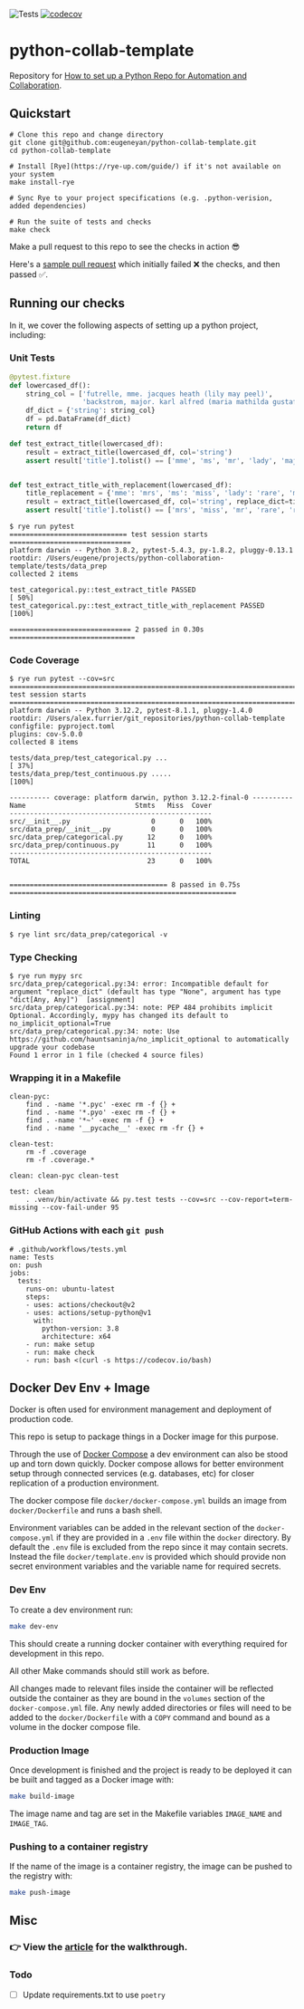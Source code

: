 ![Tests](https://github.com/eugeneyan/python-collab-template/workflows/Tests/badge.svg) [![codecov](https://codecov.io/gh/eugeneyan/python-collab-template/branch/master/graph/badge.svg)](https://codecov.io/gh/eugeneyan/python-collab-template)

# python-collab-template

Repository for [How to set up a Python Repo for Automation and Collaboration](https://eugeneyan.com/writing/setting-up-python-project-for-automation-and-collaboration/).

## Quickstart
```
# Clone this repo and change directory
git clone git@github.com:eugeneyan/python-collab-template.git
cd python-collab-template

# Install [Rye](https://rye-up.com/guide/) if it's not available on your system
make install-rye

# Sync Rye to your project specifications (e.g. .python-verision, added dependencies)

# Run the suite of tests and checks
make check
```

Make a pull request to this repo to see the checks in action 😎

Here's a [sample pull request](https://github.com/eugeneyan/python-collab-template/pull/1) which initially failed ❌ the checks, and then passed ✅.

## Running our checks

In it, we cover the following aspects of setting up a python project, including:

### Unit Tests

```python
@pytest.fixture
def lowercased_df():
    string_col = ['futrelle, mme. jacques heath (lily may peel)',
                  'backstrom, major. karl alfred (maria mathilda gustafsson)']
    df_dict = {'string': string_col}
    df = pd.DataFrame(df_dict)
    return df

def test_extract_title(lowercased_df):
    result = extract_title(lowercased_df, col='string')
    assert result['title'].tolist() == ['mme', 'ms', 'mr', 'lady', 'major']


def test_extract_title_with_replacement(lowercased_df):
    title_replacement = {'mme': 'mrs', 'ms': 'miss', 'lady': 'rare', 'major': 'rare'}
    result = extract_title(lowercased_df, col='string', replace_dict=title_replacement)
    assert result['title'].tolist() == ['mrs', 'miss', 'mr', 'rare', 'rare']
```

```shell
$ rye run pytest
============================= test session starts ==============================
platform darwin -- Python 3.8.2, pytest-5.4.3, py-1.8.2, pluggy-0.13.1
rootdir: /Users/eugene/projects/python-collaboration-template/tests/data_prep
collected 2 items

test_categorical.py::test_extract_title PASSED                           [ 50%]
test_categorical.py::test_extract_title_with_replacement PASSED          [100%]

============================== 2 passed in 0.30s ===============================
```

### Code Coverage
```
$ rye run pytest --cov=src
============================================================================================================= test session starts ==============================================================================================================
platform darwin -- Python 3.12.2, pytest-8.1.1, pluggy-1.4.0
rootdir: /Users/alex.furrier/git_repositories/python-collab-template
configfile: pyproject.toml
plugins: cov-5.0.0
collected 8 items

tests/data_prep/test_categorical.py ...                                                                                                                                                                                                  [ 37%]
tests/data_prep/test_continuous.py .....                                                                                                                                                                                                 [100%]

---------- coverage: platform darwin, python 3.12.2-final-0 ----------
Name                           Stmts   Miss  Cover
--------------------------------------------------
src/__init__.py                    0      0   100%
src/data_prep/__init__.py          0      0   100%
src/data_prep/categorical.py      12      0   100%
src/data_prep/continuous.py       11      0   100%
--------------------------------------------------
TOTAL                             23      0   100%


======================================= 8 passed in 0.75s ========================================================
```

### Linting
```
$ rye lint src/data_prep/categorical -v
```

### Type Checking
```
$ rye run mypy src
src/data_prep/categorical.py:34: error: Incompatible default for argument "replace_dict" (default has type "None", argument has type "dict[Any, Any]")  [assignment]
src/data_prep/categorical.py:34: note: PEP 484 prohibits implicit Optional. Accordingly, mypy has changed its default to no_implicit_optional=True
src/data_prep/categorical.py:34: note: Use https://github.com/hauntsaninja/no_implicit_optional to automatically upgrade your codebase
Found 1 error in 1 file (checked 4 source files)
```

### Wrapping it in a Makefile
```
clean-pyc:
	find . -name '*.pyc' -exec rm -f {} +
	find . -name '*.pyo' -exec rm -f {} +
	find . -name '*~' -exec rm -f {} +
	find . -name '__pycache__' -exec rm -fr {} +

clean-test:
	rm -f .coverage
	rm -f .coverage.*

clean: clean-pyc clean-test

test: clean
	. .venv/bin/activate && py.test tests --cov=src --cov-report=term-missing --cov-fail-under 95
```

### GitHub Actions with each `git push`
```
# .github/workflows/tests.yml
name: Tests
on: push
jobs:
  tests:
    runs-on: ubuntu-latest
    steps:
    - uses: actions/checkout@v2
    - uses: actions/setup-python@v1
      with:
        python-version: 3.8
        architecture: x64
    - run: make setup
    - run: make check
    - run: bash <(curl -s https://codecov.io/bash)
```
## Docker Dev Env + Image

Docker is often used for environment management and deployment of production code.

This repo is setup to package things in a Docker image for this purpose.

Through the use of [Docker Compose](https://docs.docker.com/compose/) a dev environment can also be stood up and torn down quickly. Docker compose allows for better environment setup through connected services (e.g. databases, etc) for closer replication of a production environment.

The docker compose file `docker/docker-compose.yml` builds an image from `docker/Dockerfile` and runs a bash shell.

Environment variables can be added in the relevant section of the `docker-compose.yml` if they are provided in a `.env` file within the `docker` directory. By default the `.env` file is excluded from the repo since it may contain secrets. Instead the file `docker/template.env` is provided which should provide non secret environment variables and the variable name for required secrets.

### Dev Env

To create a dev environment run:

```bash
make dev-env
```

This should create a running docker container with everything required for development in this repo.

All other Make commands should still work as before.

All changes made to relevant files inside the container will be reflected outside the container as they are bound in the `volumes` section of the `docker-compose.yml` file. Any newly added directories or files will need to be added to the `docker/Dockerfile` with a `COPY` command and bound as a volume in the docker compose file.

### Production Image

Once development is finished and the project is ready to be deployed it can be built and tagged as a Docker image with:

```bash
make build-image
```

The image name and tag are set in the Makefile variables `IMAGE_NAME` and `IMAGE_TAG`.

### Pushing to a container registry

If the name of the image is a container registry, the image can be pushed to the registry with:

```bash
make push-image
```

## Misc
### 👉 View the [article](https://eugeneyan.com/writing/setting-up-python-project-for-automation-and-collaboration/) for the walkthrough.

### Todo
- [ ] Update requirements.txt to use `poetry`
